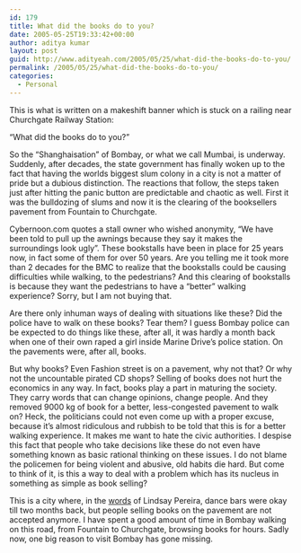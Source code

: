 ```yaml
---
id: 179
title: What did the books do to you?
date: 2005-05-25T19:33:42+00:00
author: aditya kumar
layout: post
guid: http://www.adityeah.com/2005/05/25/what-did-the-books-do-to-you/
permalink: /2005/05/25/what-did-the-books-do-to-you/
categories:
  - Personal
---
```

This is what is written on a makeshift banner which is stuck on a railing near Churchgate Railway Station:  
  
&#8220;What did the books do to you?&#8221;  
  
So the &#8220;Shanghaisation&#8221; of Bombay, or what we call Mumbai, is underway. Suddenly, after decades, the state government has finally woken up to the fact that having the worlds biggest slum colony in a city is not a matter of pride but a dubious distinction. The reactions that follow, the steps taken just after hitting the panic button are predictable and chaotic as well. First it was the bulldozing of slums and now it is the clearing of the booksellers pavement from Fountain to Churchgate.  
  
Cybernoon.com quotes a stall owner who wished anonymity, &#8220;We have been told to pull up the awnings because they say it makes the surroundings look ugly&#8221;. These bookstalls have been in place for 25 years now, in fact some of them for over 50 years. Are you telling me it took more than 2 decades for the BMC to realize that the bookstalls could be causing difficulties while walking, to the pedestrians? And this clearing of bookstalls is because they want the pedestrians to have a &#8220;better&#8221; walking experience? Sorry, but I am not buying that.  
  
Are there only inhuman ways of dealing with situations like these? Did the police have to walk on these books? Tear them? I guess Bombay police can be expected to do things like these, after all, it was hardly a month back when one of their own raped a girl inside Marine Drive&#8217;s police station. On the pavements were, after all, books.  
  
But why books? Even Fashion street is on a pavement, why not that? Or why not the uncountable pirated CD shops? Selling of books does not hurt the economics in any way. In fact, books play a part in maturing the society. They carry words that can change opinions, change people. And they removed 9000 kg of book for a better, less-congested pavement to walk on? Heck, the politicians could not even come up with a proper excuse, because it&#8217;s almost ridiculous and rubbish to be told that this is for a better walking experience. It makes me want to hate the civic authorities. I despise this fact that people who take decisions like these do not even have something known as basic rational thinking on these issues. I do not blame the policemen for being violent and abusive, old habits die hard. But come to think of it, is this a way to deal with a problem which has its nucleus in something as simple as book selling?  
  
This is a city where, in the [words](http://in.rediff.com/news/2005/may/24lp.htm) of Lindsay Pereira, dance bars were okay till two months back, but people selling books on the pavement are not accepted anymore. I have spent a good amount of time in Bombay walking on this road, from Fountain to Churchgate, browsing books for hours. Sadly now, one big reason to visit Bombay has gone missing.